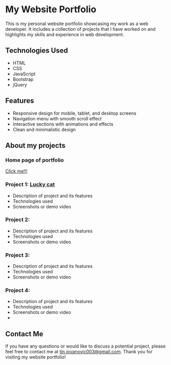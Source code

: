 # My Website Portfolio

This is my personal website portfolio showcasing my work as a web developer. It includes a collection of projects that I have worked on and highlights my skills and experience in web development.

## Technologies Used

- HTML
- CSS
- JavaScript
- Bootstrap
- jQuery

## Features

- Responsive design for mobile, tablet, and desktop screens
- Navigation menu with smooth scroll effect
- Interactive sections with animations and effects
- Clean and minimalistic design

## About my projects

### Home page of portfolio
[Click me!!!](https://tinnanndo.github.io/)

### Project 1: [Lucky cat](https://tinnanndo.github.io/html/prva_stranica/index.html)

- Description of project and its features
- Technologies used
- Screenshots or demo video

### Project 2: [](project-link)

- Description of project and its features
- Technologies used
- Screenshots or demo video

### Project 3: [](project-link)

- Description of project and its features
- Technologies used
- Screenshots or demo video

### Project 4: [](project-link)

- Description of project and its features
- Technologies used
- Screenshots or demo video
- 
## Contact Me

If you have any questions or would like to discuss a potential project, please feel free to contact me at tin.jovanovic003@gmail.com. Thank you for visiting my website portfolio!
